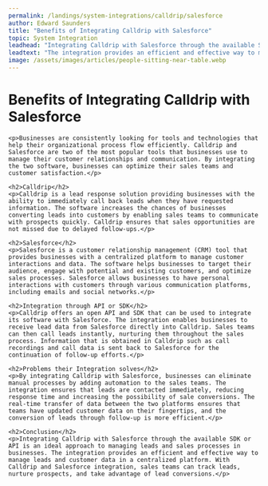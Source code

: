 ```yaml
---
permalink: /landings/system-integrations/calldrip/salesforce
author: Edward Saunders
title: "Benefits of Integrating Calldrip with Salesforce"
topic: System Integration
leadhead: "Integrating Calldrip with Salesforce through the available SDK or API is an ideal approach to managing leads and sales processes in businesses"
leadtext: "The integration provides an efficient and effective way to manage leads and customer data in a centralized platform. With Calldrip and Salesforce integration, sales teams can track leads, nurture prospects, and take advantage of lead conversions."
image: /assets/images/articles/people-sitting-near-table.webp
---
```

<div class="arttext">	<h1>Benefits of Integrating Calldrip with Salesforce</h1>
	
	<p>Businesses are consistently looking for tools and technologies that help their organizational process flow efficiently. Calldrip and Salesforce are two of the most popular tools that businesses use to manage their customer relationships and communication. By integrating the two software, businesses can optimize their sales teams and customer satisfaction.</p>

	<h2>Calldrip</h2>
	<p>Calldrip is a lead response solution providing businesses with the ability to immediately call back leads when they have requested information. The software increases the chances of businesses converting leads into customers by enabling sales teams to communicate with prospects quickly. Calldrip ensures that sales opportunities are not missed due to delayed follow-ups.</p>

	<h2>Salesforce</h2>
	<p>Salesforce is a customer relationship management (CRM) tool that provides businesses with a centralized platform to manage customer interactions and data. The software helps businesses to target their audience, engage with potential and existing customers, and optimize sales processes. Salesforce allows businesses to have personal interactions with customers through various communication platforms, including emails and social networks.</p>

	<h2>Integration through API or SDK</h2>
	<p>Calldrip offers an open API and SDK that can be used to integrate its software with Salesforce. The integration enables businesses to receive lead data from Salesforce directly into Calldrip. Sales teams can then call leads instantly, nurturing them throughout the sales process. Information that is obtained in Calldrip such as call recordings and call data is sent back to Salesforce for the continuation of follow-up efforts.</p>

	<h2>Problems their Integration solves</h2>
	<p>By integrating Calldrip with Salesforce, businesses can eliminate manual processes by adding automation to the sales teams. The integration ensures that leads are contacted immediately, reducing response time and increasing the possibility of sale conversions. The real-time transfer of data between the two platforms ensures that teams have updated customer data on their fingertips, and the conversion of leads through follow-up is more efficient.</p>

	<h2>Conclusion</h2>
	<p>Integrating Calldrip with Salesforce through the available SDK or API is an ideal approach to managing leads and sales processes in businesses. The integration provides an efficient and effective way to manage leads and customer data in a centralized platform. With Calldrip and Salesforce integration, sales teams can track leads, nurture prospects, and take advantage of lead conversions.</p>
</div>